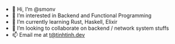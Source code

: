 - 👋 Hi, I’m @smonv
- 👀 I’m interested in Backend and Functional Programming
- 🌱 I’m currently learning Rust, Haskell, Elixir
- 💞️ I’m looking to collaborate on backend / network system stuffs
- 📫 Email me at t@tinhtinh.dev

<!---
smonv/smonv is a ✨ special ✨ repository because its `README.md` (this file) appears on your GitHub profile.
You can click the Preview link to take a look at your changes.
--->
